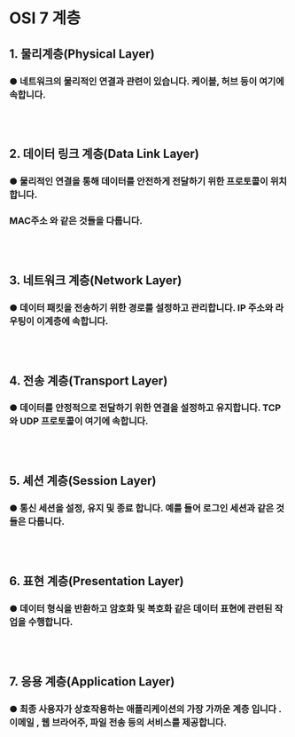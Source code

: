 # OSI 7 계층

## 1. 물리계층(Physical Layer)

### ● 네트워크의 물리적인 연결과 관련이 있습니다. 케이블, 허브 등이 여기에 속합니다.

<br>
<br>


## 2. 데이터 링크 계층(Data Link Layer)

### ● 물리적인 연결을 통해 데이터를 안전하게 전달하기 위한 프로토콜이 위치합니다.
###   MAC주소 와 같은 것들을 다룹니다.

<br>
<br>

## 3. 네트워크 계층(Network Layer)
### ● 데이터 패킷을 전송하기 위한 경로를 설정하고 관리합니다. IP 주소와 라우팅이 이계층에 속합니다.

<br>
<br>

## 4. 전송 계층(Transport Layer)
### ● 데이터를 안정적으로 전달하기 위한 연결을 설정하고 유지합니다. TCP와 UDP 프로토콜이 여기에 속합니다. 

<br>
<br>

## 5. 셰션 계층(Session Layer)
### ● 통신 세션을 설정, 유지 및 종료 합니다. 예를 들어 로그인 세션과 같은 것들은 다룹니다.


<br>
<br>

## 6. 표현 계층(Presentation Layer)
### ● 데이터 형식을 반환하고 암호화 및 복호화 같은 데이터 표현에 관련된 작업을 수행합니다.


<br>
<br>

## 7. 응용 계층(Application Layer)
### ● 최종 사용자가 상호작용하는 애플리케이션의 가장 가까운 계층 입니다 . 이메일 , 웹 브라어주, 파일 전송 등의 서비스를 제공합니다.




